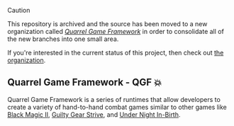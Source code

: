 > [!CAUTION]
> This repository is archived and the source has been moved to a new<br/>
organization called _[Quarrel Game Framework](https://github.com/quarrelgame-framework/client)_ in order to consolidate all of<br/>
the new branches into one small area.
>
> If you're interested in the current status of this project, then
> check out [the organization](https://github.com/quarrelgame-framework).

## **Quarrel Game Framework** - QGF 💥

Quarrel Game Framework is a series of runtimes that allow developers to
create a variety of hand-to-hand combat games similar to other games like
[Black Magic II](https://www.roblox.com/games/969669348/Game), [Guilty Gear Strive](https://www.guiltygear.com/ggst/en/), and [Under Night In-Birth](https://store.steampowered.com/app/452510/UNDER_NIGHT_INBIRTH_ExeLate/).
